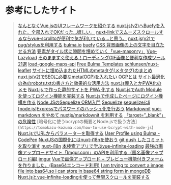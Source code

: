 # 参考にしたサイト

> [なんとなくVue.jsのUIフレームワークを紹介する](https://qiita.com/yusuke_ten/items/4103f032dd0c6fbe5607)
> [nuxt.js(v2)へBuefyを入れた。全部入れでOKだった…嬉しい。](https://qiita.com/amishiro/items/eefc858539bc9af2a60a)
> [nuxt-linkでスムーズスクロールするならvue-scrolltoが便利で気が利いている…と思う。](https://qiita.com/amishiro/items/f70aca4797cd57bc51b5)
> [nuxt.js(v2)でpug/stylusを利用する](https://qiita.com/amishiro/items/38fe1b102d7e91a93ada)
> [bulma.io](https://bulma.io/)
> [buefy](https://buefy.org/)
> [CSS 背景画像の上の文字を目立たせる方法](https://nansystem.com/make-text-over-image-more-readable-with-css/)
> [要素がタイル状に隙間を埋めていく「vue-masonry」](https://www.kabanoki.net/5076/)
> [Vue-Lazyload](https://www.npmjs.com/package/vue-lazyload)
> [そのまますぐ使える！ローディングGIF画像と便利な作成ツール21選](https://ferret-plus.com/3878)
> [load-google-maps-api](https://www.npmjs.com/package/load-google-maps-api)
> [Free Bulma Templates](https://www.npmjs.com/package/load-google-maps-api)
> [schlunsen/nuxt-leaflet](https://github.com/schlunsen/nuxt-leaflet)
> [サイトに埋め込まれたHTMLのmetaタグ(メタタグ)のまとめ](https://qiita.com/imotoy/items/c805f3cbc2d09f396cb4)
> [nuxt.js(v2)でSEOに必要なmeta(OGP)を入れたい](https://qiita.com/amishiro/items/b7260116b282d2cf2756)
> [OGPとは](http://seoconsul.jp/term/ogp.php)
> [サイト最適化の為のrobots.txtの書き方と効果的な活用方法](https://bazubu.com/robots-txt-16678.html)
> [nuxt.js導入とかPWA化のメモ](https://qiita.com/ta-ke-no-bu/items/0db1c20e9b48c4f2c752)
> [Nuxt.js で作った静的サイトを PWA 化する](https://qiita.com/QUANON/items/880eaa43c1d2f55f5b4d)
> [Nuxt.jsでAuth Moduleを使ってログイン機能を実装する](https://qiita.com/itouuuuuuuuu/items/1dc6401022e0d771c757)
> [Nuxt.jsで作成したページにログイン機構を作る](https://k-masatany.hatenablog.com/entry/2017/12/25/000000)
> [Node.JSのSequelize ORM入門](https://qiita.com/markusveeyola/items/64875c9507d5fa32884e)
> [Sequelize](https://sequelize.org/master/class/lib/sequelize.js~Sequelize.html)
> [sequelize/cli](https://github.com/sequelize/cli)
> [[node.js]Expressでパスワードのハッシュ化を行おう](https://qiita.com/tatsumi44/items/83ac5c18f213e22ed322)
> [Markdownit](https://github.com/nuxt-community/modules/tree/master/packages/markdownit)
> [vue-markdown をやめて nuxtjs/markdownit を利用する](https://blog.nakamu.life/posts/vue-markdown-nuxtjs-markdownit)
> [「target=”_blank”」の危険性](https://www.1st-net.jp/blog/2019/03/03/%E3%80%8Ctarget_blank%E3%80%8D%E3%81%AE%E5%8D%B1%E9%99%BA%E6%80%A7/)
> [暗号化に使うbcryptの概要とNode.jsで扱う方法] (`https://tomokazu-kozuma.com/how-to-use-bcrypt-with-node-js`)
> [Nuxt.jsでURLからパラメーターを取得する](https://qiita.com/dcp/items/22af4b7f8225e34e3d05)
> [User Profile using Bulma - CodePen](https://codepen.io/joeyxluca/pen/gXypOm)
> [NuxtJSの国際化にはnuxt-i18nを使おう](https://qiita.com/wildmouse/items/d08a6bf464ac3696c7b2)
> [git push したコミットを取り消す](http://www-creators.com/archives/2020#_push)
> [nuxt-i18n](https://nuxt-community.github.io/nuxt-i18n/)
> [本検索アプリで学ぶvue-infinite-loading](https://qiita.com/ayapon/items/67954f011672ff150906)
> [最強の画像アップロードサイト「Imgur.com」のAPIを利用する（匿名画像アップロード編)](https://qiita.com/AKB428/items/a5f68a3288cc596975ae)
> [imgur](https://www.npmjs.com/package/imgur)
> [Vueで画像アップロード + プレビュー機能付きフォームを作りました。(Base64エンコード利用)](https://fujiten3.hatenablog.com/entry/2019/07/10/133132)
> [I am trying to convert a image file into bas64,so i can store in base64 string form in mongoDB](https://stackoverflow.com/questions/48762165/converting-image-file-into-base64-in-express-nodejs)
> [Nuxt.jsとvue-infinite-loadingを使って無限スクロールを実装する](https://qiita.com/yakiniku0220/items/1b2e960a09a9f085820e)
